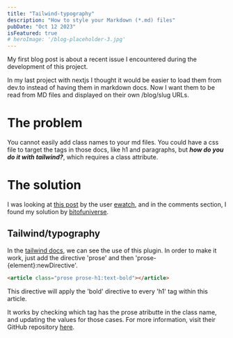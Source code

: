 ```yaml
---
title: "Tailwind-typography"
description: "How to style your Markdown (*.md) files"
pubDate: "Oct 12 2023"
isFeatured: true
# heroImage: '/blog-placeholder-3.jpg'
---
```


My first blog post is about a recent issue I encountered during the development of this project.

In my last project with nextjs I thought it would be easier to load them from dev.to instead of having them in markdown docs. Now I want them to be read from MD files and displayed on their own /blog/slug URLs.

# The problem

You cannot easily add class names to your md files. You could have a css file to target the tags in those docs, like h1 and paragraphs, but **_how do you do it with tailwind?_**, which requires a class attribute.

# The solution

I was looking at [this post](https://dev.to/ewatch/styling-markdown-generated-html-with-tailwind-css-and-parsedown-328d) by the user [ewatch](https://dev.to/ewatch), and in the comments section, I found my solution by [bitofuniverse](https://dev.to/bitofuniverse).

## Tailwind/typography

In the [tailwind docs](https://tailwindcss.com/docs/typography-plugin), we can see the use of this plugin. In order to make it work, just add the directive 'prose' and then 'prose-{element}:newDirective'.

```html
<article class="prose prose-h1:text-bold"></article>
```

This directive will apply the 'bold' directive to every 'h1' tag within this article.

It works by checking which tag has the prose atributte in the class name, and updating the values for those cases. For more information, visit their GitHub repository [here](https://github.com/tailwindlabs/tailwindcss-typography/blob/master/src/index.js).

